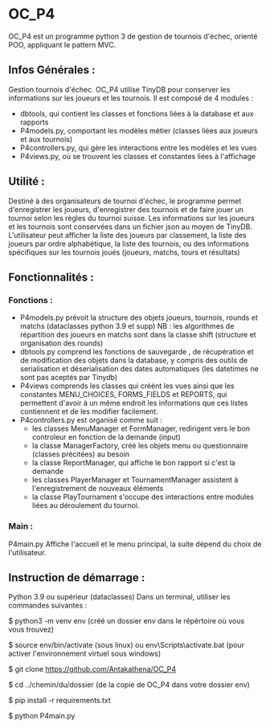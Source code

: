 # OC_P4
OC_P4 est un programme python 3 de gestion de tournois d'échec, orienté POO, appliquant le pattern MVC.

## Infos Générales :
Gestion tournois d'échec. OC_P4 utilise TinyDB pour conserver les informations sur les joueurs et les tournois.
Il est composé de 4 modules :
- dbtools, qui contient les classes et fonctions liées à la database et aux rapports
- P4models.py, comportant les modèles métier (classes liées aux joueurs et aux tournois)
- P4controllers.py, qui gère les interactions entre les modèles et les vues
- P4views.py, où se trouvent les classes et constantes liées à l'affichage

## Utilité :
Destiné à des organisateurs de tournoi d'échec, le programme permet d'enregistrer les joueurs,
d'enregistrer des tournois et de faire jouer un tournoi selon les règles du tournoi suisse.
Les informations sur les joueurs et les tournois sont conservées dans un fichier json au moyen de TinyDB.
L'utilisateur peut afficher la liste des joueurs par classement,
la liste des joueurs par ordre alphabétique,
la liste des tournois, ou des informations spécifiques sur les tournois joués (joueurs, matchs, tours et résultats)

## Fonctionnalités :

### Fonctions :
- P4models.py prévoit la structure des objets joueurs, tournois, rounds et matchs (dataclasses python 3.9 et supp)
NB : les algorithmes de répartition des joueurs en matchs sont dans la classe shift (structure et organisation des rounds)
- dbtools.py comprend les fonctions de sauvegarde , de récupération et de modification des objets dans la database,
y compris des outils de serialisation et déserialisation des dates automatiques (les datetimes ne sont pas aceptés par Tinydb)
- P4views comprends les classes qui créént les vues ainsi que les constantes MENU_CHOICES, FORMS_FIELDS et REPORTS,
qui permettent d'avoir à un même endroit les informations que ces listes contiennent et de les modifier facilement.
- P4controllers.py est organisé comme suit :
    - les classes MenuManager et FormManager, redirigent vers le bon controleur en fonction de la demande (input)
    - la classe ManagerFactory, créé les objets menu ou questionnaire (classes précitées) au besoin
    - la classe ReportManager, qui affiche le bon rapport si c'est la demande
    - les classes PlayerManager et TournamentManager assistent à l'enregistrement de nouveaux éléments
    - la classe PlayTournament s'occupe des interactions entre modules liées au déroulement du tournoi.

### Main :
P4main.py
Affiche l'accueil et le menu principal,
la suite dépend du choix de l'utilisateur.

## Instruction de démarrage :
Python 3.9 ou supérieur (dataclasses)
Dans un terminal, utiliser les commandes suivantes :

$ python3 -m venv env (créé un dossier env dans le répértoire où vous vous trouvez)

$ source env/bin/activate (sous linux) ou env\Scripts\activate.bat (pour activer l'environnement virtuel sous windows)

$ git clone https://github.com/Antakathena/OC_P4

$ cd ../chemin/du/dossier (de la copie de OC_P4 dans votre dossier env)

$ pip install -r requirements.txt

$ python P4main.py